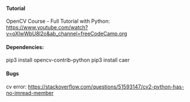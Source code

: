 #### Tutorial

OpenCV Course - Full Tutorial with Python: https://www.youtube.com/watch?v=oXlwWbU8l2o&ab_channel=freeCodeCamp.org


#### Dependencies:

pip3 install opencv-contrib-python
pip3 install caer


#### Bugs

cv error: https://stackoverflow.com/questions/51593147/cv2-python-has-no-imread-member


